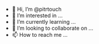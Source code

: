 - 👋 Hi, I’m @pitrtouch
- 👀 I’m interested in ...
- 🌱 I’m currently learning ...
- 💞️ I’m looking to collaborate on ...
- 📫 How to reach me ...

<!---
pitrtouch/pitrtouch is a ✨ special ✨ repository because its `README.md` (this file) appears on your GitHub profile.
You can click the Preview link to take a look at your changes.
--->
